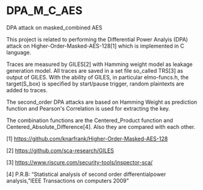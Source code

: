 # DPA_M_C_AES
DPA attack on masked_combined AES

This project is related to performing the Differential Power Analyis (DPA) attack on Higher-Order-Masked-AES-128[1] which is implemented in C language.

Traces are measured by GILES[2] with Hamming weight model as leakage generation model.
All traces are saved in a set file so_called TRS[3] as output of GILES.
With the ability of GILES, in particular elmo-funcs.h, the target(S_box) is specified by start/pause trigger, random plaintexts are added to traces.

The second_order DPA attacks are based on Hamming Weight as prediction function and Pearson's Correlation is used for extracting the key.

The combination functions are the Centered_Product function and Centered_Absolute_Difference[4]. Also they are compared with each other. 
 



[1] https://github.com/knarfrank/Higher-Order-Masked-AES-128

[2] https://github.com/sca-research/GILES

[3] https://www.riscure.com/security-tools/inspector-sca/

[4] P.R.B: “Statistical analysis of second order differentialpower analysis,”IEEE Transactions on computers 2009"
